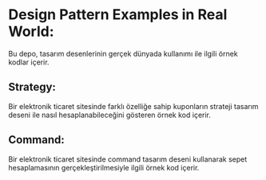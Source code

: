 # Design Pattern Examples in Real World:
Bu depo, tasarım desenlerinin gerçek dünyada kullanımı ile ilgili örnek kodlar içerir.

## Strategy:
Bir elektronik ticaret sitesinde farklı özelliğe sahip kuponların strateji tasarım 
deseni ile nasıl hesaplanabileceğini gösteren örnek kod içerir.

## Command:
Bir elektronik ticaret sitesinde command tasarım deseni kullanarak sepet hesaplamasının
gerçekleştirilmesiyle ilgili örnek kod içerir.
